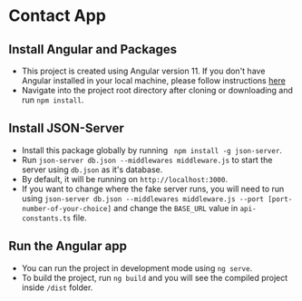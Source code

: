 # Contact App

## Install Angular and Packages

- This project is created using Angular version 11. If you don't have Angular installed in your local machine, please follow instructions [here](https://angular.io/guide/setup-local)
- Navigate into the project root directory after cloning or downloading and run `npm install`.

## Install JSON-Server

- Install this package globally by running ` npm install -g json-server`.
- Run `json-server db.json --middlewares middleware.js` to start the server using `db.json` as it's database.
- By default, it will be running on `http://localhost:3000`.
- If you want to change where the fake server runs, you will need to run using `json-server db.json --middlewares middleware.js --port [port-number-of-your-choice]` and change the `BASE_URL` value in `api-constants.ts` file.

## Run the Angular app

- You can run the project in development mode using `ng serve`.
- To build the project, run `ng build` and you will see the compiled project inside `/dist` folder.
